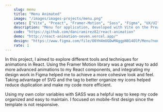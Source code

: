 ```yaml
---
    slug: menu
    title: "Menu Animated"
    image: "/images/images-projects/menu.png"
    cates: ["Vite", "Preact", "Framer-Motion", "Sass", "Figma", "UX/UI"]
    description: "Menu for application, developed with Vite on the Preact framework, has animations made with Framer - Motion"
    code: "https://github.com/daniramirez82/react-animation"
    demo: "http://react-animation-seven.vercel.app/"
    design: "https://www.figma.com/file/O0YH4mUGDwMAggpN014OlP/Menu?node-id=8%3A18&t=TP1HfC96IKusWtIT-1"
    rate: 1 
---
```

In this project, I aimed to explore different tools and techniques for animations in React. Using the Framer Motion library was a great way to add more advanced animations to my React components, and integrating my design work in Figma helped me to achieve a more cohesive look and feel. Taking advantage of SVG and the <symbol> tag to better organize my icons helped reduce duplication and make my code more efficient.

Using my own color variables with SASS was a helpful way to keep my code organized and easy to maintain. I focused on mobile-first design since the template is not responsive.